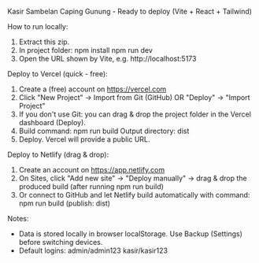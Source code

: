 Kasir Sambelan Caping Gunung - Ready to deploy (Vite + React + Tailwind)

How to run locally:
1. Extract this zip.
2. In project folder:
   npm install
   npm run dev
3. Open the URL shown by Vite, e.g. http://localhost:5173

Deploy to Vercel (quick - free):
1. Create a (free) account on https://vercel.com
2. Click "New Project" → Import from Git (GitHub) OR "Deploy" → "Import Project"
3. If you don't use Git: you can drag & drop the project folder in the Vercel dashboard (Deploy).
4. Build command: npm run build
   Output directory: dist
5. Deploy. Vercel will provide a public URL.

Deploy to Netlify (drag & drop):
1. Create an account on https://app.netlify.com
2. On Sites, click "Add new site" → "Deploy manually" → drag & drop the produced build (after running npm run build)
3. Or connect to GitHub and let Netlify build automatically with command: npm run build (publish: dist)

Notes:
- Data is stored locally in browser localStorage. Use Backup (Settings) before switching devices.
- Default logins: admin/admin123  kasir/kasir123